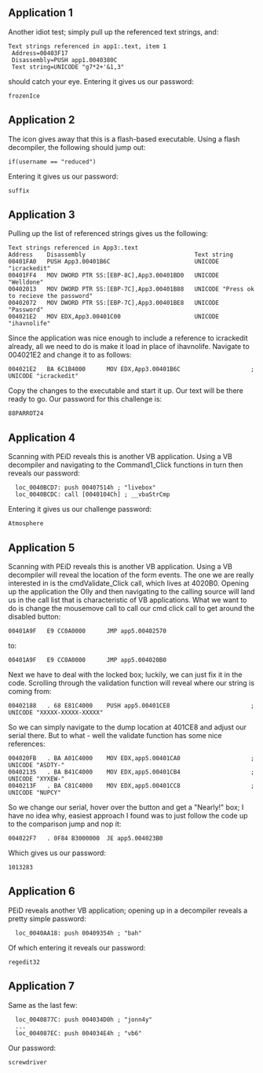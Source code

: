 ## Application 1
Another idiot test; simply pull up the referenced text strings, and:
```
Text strings referenced in app1:.text, item 1
 Address=00403F17
 Disassembly=PUSH app1.0040380C
 Text string=UNICODE "g7*2+'&1,3"
```

should catch your eye. Entering it gives us our password:
```
frozenIce
```

## Application 2
The icon gives away that this is a flash-based executable. Using a flash decompiler, the following should jump out:
```
if(username == "reduced")
```

Entering it gives us our password:
```
suffix
```

## Application 3
Pulling up the list of referenced strings gives us the following:
```
Text strings referenced in App3:.text
Address    Disassembly                               Text string
00401FA0   PUSH App3.00401B6C                        UNICODE "icrackedit"
00401FF4   MOV DWORD PTR SS:[EBP-8C],App3.00401BD0   UNICODE "Welldone"
00402013   MOV DWORD PTR SS:[EBP-7C],App3.00401B88   UNICODE "Press ok to recieve the password"
00402072   MOV DWORD PTR SS:[EBP-7C],App3.00401BE8   UNICODE "Password"
004021E2   MOV EDX,App3.00401C00                     UNICODE "ihavnolife"
```

Since the application was nice enough to include a reference to icrackedit already, all we need to do is make it load in place of ihavnolife. Navigate to 004021E2 and change it to as follows:
```
004021E2   BA 6C1B4000      MOV EDX,App3.00401B6C                    ; UNICODE "icrackedit"
```

Copy the changes to the executable and start it up. Our text will be there ready to go. Our password for this challenge is:
```
88PARROT24
```

## Application 4
Scanning with PEiD reveals this is another VB application. Using a VB decompiler and navigating to the Command1_Click functions in turn then reveals our password:
```
  loc_0040BCD7: push 00407514h ; "livebox"
  loc_0040BCDC: call [0040104Ch] ; __vbaStrCmp
```

Entering it gives us our challenge password:
```
Atmosphere
```

## Application 5
Scanning with PEiD reveals this is another VB application. Using a VB decompiler will reveal the location of the form events. The one we are really interested in is the cmdValidate_Click call, which lives at 4020B0. Opening up the application the Olly and then navigating to the calling source will land us in the call list that is characteristic of VB applications. What we want to do is change the mousemove call to call our cmd click call to get around the disabled button:
```
00401A9F   E9 CC0A0000      JMP app5.00402570
```

to:
```
00401A9F   E9 CC0A0000      JMP app5.004020B0
```

Next we have to deal with the locked box; luckily, we can just fix it in the code. Scrolling through the validation function will reveal where our string is coming from:
```
00402188   . 68 E81C4000    PUSH app5.00401CE8                       ;  UNICODE "XXXXX-XXXXX-XXXXX"
```

So we can simply navigate to the dump location at 401CE8 and adjust our serial there. But to what - well the validate function has some nice references:
```
004020FB   . BA A01C4000    MOV EDX,app5.00401CA0                    ;  UNICODE "ASDTY-"
00402135   . BA B41C4000    MOV EDX,app5.00401CB4                    ;  UNICODE "XYXEW-"
0040213F   . BA C81C4000    MOV EDX,app5.00401CC8                    ;  UNICODE "NUPCY"
```

So we change our serial, hover over the button and get a "Nearly!" box; I have no idea why, easiest approach I found was to just follow the code up to the comparison jump and nop it:
```
004022F7   . 0F84 B3000000  JE app5.004023B0
```

Which gives us our password:
```
1013283
```

## Application 6
PEiD reveals another VB application; opening up in a decompiler reveals a pretty simple password:
```
  loc_0040AA18: push 00409354h ; "bah"
```

Of which entering it reveals our password:
```
regedit32
```

## Application 7
Same as the last few:
```
  loc_0040877C: push 004034D0h ; "jonn4y"
  ...
  loc_004087EC: push 004034E4h ; "vb6"
```

Our password:
```
screwdriver
```
